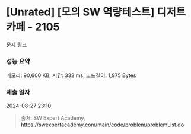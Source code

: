 # [Unrated] [모의 SW 역량테스트] 디저트 카페 - 2105 

[문제 링크](https://swexpertacademy.com/main/code/problem/problemDetail.do?contestProbId=AV5VwAr6APYDFAWu) 

### 성능 요약

메모리: 90,600 KB, 시간: 332 ms, 코드길이: 1,975 Bytes

### 제출 일자

2024-08-27 23:10



> 출처: SW Expert Academy, https://swexpertacademy.com/main/code/problem/problemList.do